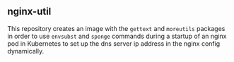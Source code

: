 ## nginx-util

This repository creates an image with the `gettext` and `moreutils` packages in order to use `envsubst` and `sponge` commands during a startup of an nginx pod in Kubernetes to set up the dns server ip address in the nginx config dynamically.